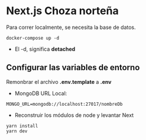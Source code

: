 # Next.js Choza norteña
Para correr localmente, se necesita la base de datos.
```
docker-compose up -d
```

* El -d, significa __detached__

## Configurar las variables de entorno
Remonbrar el archivo __.env.template__ a __.env__
* MongoDB URL Local:

```
MONGO_URL=mongodb://localhost:27017/nombreDb
```
* Reconstruir los módulos de node y levantar Next

```
yarn install
yarn dev
```